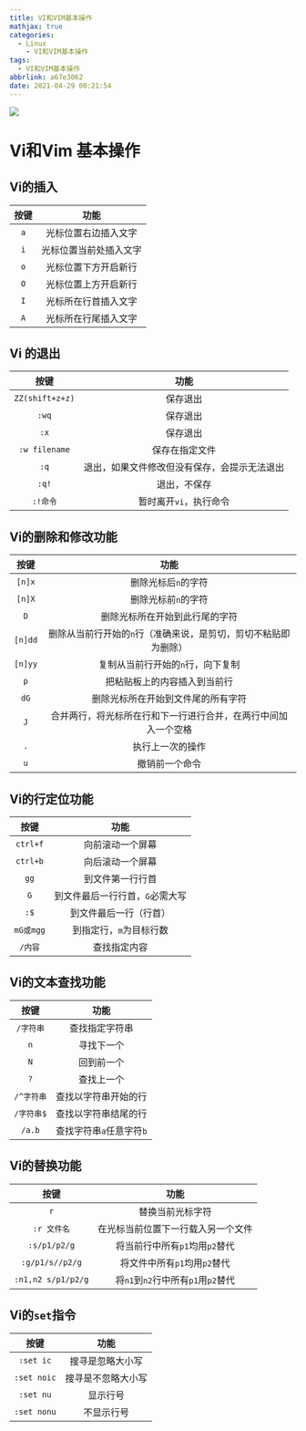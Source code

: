 ```yaml
---
title: VI和VIM基本操作
mathjax: true
categories:
  - Linux
	- VI和VIM基本操作
tags:
  - VI和VIM基本操作
abbrlink: a67e3062
date: 2021-04-29 00:21:54
---
```


<meta name = "referrer" content = "no-referrer" />

![](https://wx3.sinaimg.cn/mw690/0083TyOJly1gpzx3vz6lzj31ae0u0x1y.jpg)

<!-- less -->

# Vi和Vim 基本操作



## Vi的插入

| 按键 |          功能          |
| :--: | :--------------------: |
| `a`  |  光标位置右边插入文字  |
| `i`  | 光标位置当前处插入文字 |
| `o`  |  光标位置下方开启新行  |
| `O`  |  光标位置上方开启新行  |
| `I`  |  光标所在行首插入文字  |
| `A`  |  光标所在行尾插入文字  |

## Vi 的退出

|      按键       |                     功能                     |
| :-------------: | :------------------------------------------: |
| `ZZ(shift+z+z)` |                   保存退出                   |
|      `:wq`      |                   保存退出                   |
|      `:x`       |                   保存退出                   |
|  `:w filename`  |                保存在指定文件                |
|      `:q`       | 退出，如果文件修改但没有保存，会提示无法退出 |
|      `:q!`      |                 退出，不保存                 |
|    `:!命令`     |            暂时离开`vi`，执行命令            |

## Vi的删除和修改功能

|  按键   |                             功能                             |
| :-----: | :----------------------------------------------------------: |
| `[n]x`  |                     删除光标后`n`的字符                      |
| `[n]X`  |                     删除光标前`n`的字符                      |
|   `D`   |                删除光标所在开始到此行尾的字符                |
| `[n]dd` | 删除从当前行开始的`n`行（准确来说，是剪切，剪切不粘贴即为删除） |
| `[n]yy` |              复制从当前行开始的`n`行，向下复制               |
|   `p`   |                 把粘贴板上的内容插入到当前行                 |
|  `dG`   |              删除光标所在开始到文件尾的所有字符              |
|   `J`   | 合并两行，将光标所在行和下一行进行合并，在两行中间加入一个空格 |
|   `.`   |                       执行上一次的操作                       |
|   `u`   |                        撤销前一个命令                        |

##   Vi的行定位功能

|   按键    |              功能               |
| :-------: | :-----------------------------: |
| `ctrl+f`  |        向前滚动一个屏幕         |
| `ctrl+b`  |        向后滚动一个屏幕         |
|   `gg`    |        到文件第一行行首         |
|    `G`    | 到文件最后一行行首，`G`必需大写 |
|   `:$`    |     到文件最后一行（行首）      |
| `mG或mgg` |     到指定行，`m`为目标行数     |
|  `/内容`  |          查找指定内容           |

## Vi的文本查找功能

|    按键    |           功能           |
| :--------: | :----------------------: |
| `/字符串`  |      查找指定字符串      |
|    `n`     |        寻找下一个        |
|    `N`     |        回到前一个        |
|    `?`     |        查找上一个        |
| `/^字符串` |   查找以字符串开始的行   |
| `/字符串$` |   查找以字符串结尾的行   |
|   `/a.b`   | 查找字符串`a`任意字符`b` |

## Vi的替换功能

|        按键        |                功能                |
| :----------------: | :--------------------------------: |
|        `r`         |          替换当前光标字符          |
|    `:r 文件名`     | 在光标当前位置下一行载入另一个文件 |
|    `:s/p1/p2/g`    |   将当前行中所有`p1`均用`p2`替代   |
|  `:g/p1/s//p2/g`   |    将文件中所有`p1`均用`p2`替代    |
| `:n1,n2 s/p1/p2/g` | 将`n1`到`n2`行中所有`p1`用`p2`替代 |

## Vi的`set`指令

|    按键     |        功能        |
| :---------: | :----------------: |
|  `:set ic`  |  搜寻是忽略大小写  |
| `:set noic` | 搜寻是不忽略大小写 |
|  `:set nu`  |      显示行号      |
| `:set nonu` |     不显示行号     |

